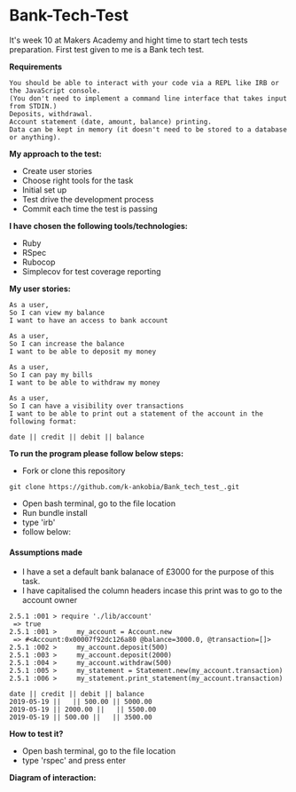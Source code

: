 # Bank-Tech-Test

It's week 10 at Makers Academy and hight time to start tech tests preparation.
First test given to me is a Bank tech test.

**Requirements**
```
You should be able to interact with your code via a REPL like IRB or the JavaScript console.
(You don't need to implement a command line interface that takes input from STDIN.)
Deposits, withdrawal.
Account statement (date, amount, balance) printing.
Data can be kept in memory (it doesn't need to be stored to a database or anything).
```

**My approach to the test:**

* Create user stories
* Choose right tools for the task
* Initial set up
* Test drive the development process
* Commit each time the test is passing

**I have chosen the following tools/technologies:**

* Ruby
* RSpec
* Rubocop
* Simplecov for test coverage reporting

**My user stories:**

```
As a user,
So I can view my balance
I want to have an access to bank account
```

```
As a user,
So I can increase the balance
I want to be able to deposit my money
```

```
As a user,
So I can pay my bills
I want to be able to withdraw my money
```

```
As a user,
So I can have a visibility over transactions
I want to be able to print out a statement of the account in the following format:

date || credit || debit || balance
```

**To run the program please follow below steps:**

* Fork or clone this repository
```
git clone https://github.com/k-ankobia/Bank_tech_test_.git
```
* Open bash terminal, go to the file location
* Run bundle install
* type 'irb'
* follow below:

#### Assumptions made

- I have a set a default bank balanace of £3000 for the purpose of this task. 
- I have capitalised the column headers incase this print was to go to the account owner

```
2.5.1 :001 > require './lib/account'
 => true
2.5.1 :001 >     my_account = Account.new
 => #<Account:0x00007f92dc126a80 @balance=3000.0, @transaction=[]>
2.5.1 :002 >     my_account.deposit(500)
2.5.1 :003 >     my_account.deposit(2000)
2.5.1 :004 >     my_account.withdraw(500)
2.5.1 :005 >     my_statement = Statement.new(my_account.transaction)
2.5.1 :006 >     my_statement.print_statement(my_account.transaction)

date || credit || debit || balance
2019-05-19 ||   || 500.00 || 5000.00
2019-05-19 || 2000.00 ||   || 5500.00
2019-05-19 || 500.00 ||   || 3500.00
```


**How to test it?**

* Open bash terminal, go to the file location
* type 'rspec' and press enter

**Diagram of interaction:**


